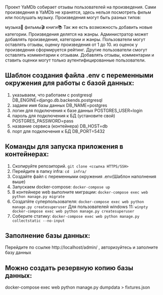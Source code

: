 Проект YaMDb собирает отзывы пользователей на произведения. Сами произведения в YaMDb не хранятся, здесь нельзя посмотреть фильм или послушать музыку. Произведения могут быть разных типов:

музыка🎼
фильмы🎬
книги📚
Так же есть возможность добавить новые категории. Произведения делятся на жанры. Администратор может добавлять произведения, категории и жанры. Пользователи могут оставлять отзывы, оценку произведения от 1 до 10. из оценок у произведения сформируется рейтинг. Другие пользователи смогут оставлять комментарии к отзывам. Добавлять отзывы, комментарии и ставить оценки могут только аутентифицированные пользователи.

## Шаблон создания файла .env с переменными окружения для работы с базой данных:
1) указываем, что работаем с postgresql
DB_ENGINE=django.db.backends.postgresql 
2) задаем имя базы данных
DB_NAME=postgres
3) логин для подключения к базе данных
POSTGRES_USER=login
4) пароль для подключения к БД (установите свой)
POSTGRES_PASSWORD=pass
5) название сервиса (контейнера)
DB_HOST=db
6) порт для подключения к БД
DB_PORT=5432

## Команды для запуска приложения в контейнерах:

1) Скопируйте репозиторий.
```git clone <ссылка HTTPS/SSH>```
2) Перейдите в папку infra:
```cd  infra/```
3) Создайте файл с переменными окружения .env(Шаблон наполнения выше)
4) Запускаем docker-compose:
```docker-compose up```
5) В контейнере web выполните миграции:
```docker-compose exec web python manage.py migrate```
6) Создатйте суперпользователя:
```docker-compose exec web python manage.py createsuperuser```
Для пользователей windows 11:
```winpty docker-compose exec web python manage.py createsuperuser```
7) Соберите статику:
```docker-compose exec web python manage.py collectstatic --no-input```

## Заполнение базы данных:
Перейдите по ссылке http://localhost/admin/ , авторизуйтесь и заполните базу данных

## Можно создать резервную копию базы данных:
docker-compose exec web python manage.py dumpdata > fixtures.json 

